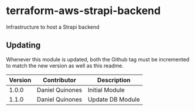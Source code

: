 # terraform-aws-strapi-backend
Infrastructure to host a Strapi backend

## Updating
Whenever this module is updated, both the Github tag must be incremented to match the new version as well as this readme.


| Version |     Contributor     |          Description           |
|---------|---------------------|--------------------------------|
| 1.0.0   | Daniel Quinones     | Initial Module                 |
| 1.1.0   | Daniel Quinones     | Update DB Module               |